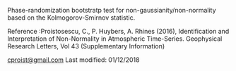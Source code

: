 Phase-randomization bootstratp test for non-gaussianity/non-normality based on the Kolmogorov-Smirnov statistic.

Reference :Proistosescu, C., P. Huybers, A. Rhines (2016), Identification and Interpretation of Non-Normality in Atmospheric Time-Series. Geophysical Research Letters, Vol 43 (Supplementary Information)

cproist@gmail.com
Last modified: 01/12/2018